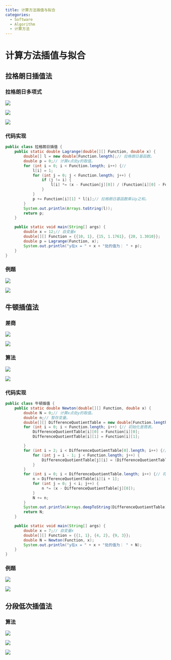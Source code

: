 ```yaml
---
title: 计算方法插值与拟合
categories:
  - Software
  - Algorithm
  - 计算方法
---
```

# 计算方法插值与拟合

## 拉格朗日插值法

### 拉格朗日多项式

![](https://raw.githubusercontent.com/LuShan123888/Files/main/Pictures/2020-12-10-YlXiG1vbu4xBSta.png)

![](https://raw.githubusercontent.com/LuShan123888/Files/main/Pictures/2020-12-10-zlJGT8gt9As6PQ3.png)

![](https://raw.githubusercontent.com/LuShan123888/Files/main/Pictures/2020-12-10-Q7T3RXPqx4MC5w8.png)

### 代码实现

```java
public class 拉格朗日插值 {
    public static double Lagrange(double[][] Function, double x) {
        double[] l = new double[Function.length];// 拉格朗日基函数。
        double p = 0;// 计算x点处y的取值。
        for (int i = 0; i < Function.length; i++) {//
            l[i] = 1;
            for (int j = 0; j < Function.length; j++) {
                if (j != i) {
                    l[i] *= (x - Function[j][0]) / (Function[i][0] - Function[j][0]);// 将x带入。
                }
            }
            p += Function[i][1] * l[i];// 拉格朗日基函数乘以y之和。
        }
        System.out.println(Arrays.toString(l));
        return p;
    }

    public static void main(String[] args) {
        double x = 12;// 自变量x
        double[][] Function = {{10, 1}, {15, 1.1761}, {20, 1.3010}};
        double p = Lagrange(Function, x);
        System.out.println("y在x = " + x + "处的值为： " + p);
    }
}
```

### 例题

![](https://raw.githubusercontent.com/LuShan123888/Files/main/Pictures/2020-12-10-6EYLyoj48bUQsvI.png)

![](https://raw.githubusercontent.com/LuShan123888/Files/main/Pictures/2020-12-10-4yJLQV7ipCGx9lS.jpg)


## 牛顿插值法
### 差商

![](https://raw.githubusercontent.com/LuShan123888/Files/main/Pictures/2020-12-10-hru2p7SniA3UHgy.png)

![](https://raw.githubusercontent.com/LuShan123888/Files/main/Pictures/2020-12-10-BXnjZ9m7cAztqJD.png)



### 算法

![](https://raw.githubusercontent.com/LuShan123888/Files/main/Pictures/2020-12-10-Lceb1JrKWazSOX4.png)

![](https://raw.githubusercontent.com/LuShan123888/Files/main/Pictures/2020-12-10-PWSvr6f5TBe9pcU.png)

### 代码实现

```java
public class 牛顿插值 {
    public static double Newton(double[][] Function, double x) {
        double N = 0;// 计算x点处y的取值。
        double n;// 暂存变量。
        double[][] DifferenceQuotientTable = new double[Function.length][Function.length + 1];
        for (int i = 0; i < Function.length; i++) {// 初始化差商表。
            DifferenceQuotientTable[i][0] = Function[i][0];
            DifferenceQuotientTable[i][1] = Function[i][1];

        }
        for (int i = 2; i < DifferenceQuotientTable[0].length; i++) {// 求出差商表。
            for (int j = i - 1; j < Function.length; j++) {
                DifferenceQuotientTable[j][i] = (DifferenceQuotientTable[j][i - 1] - DifferenceQuotientTable[j - 1][i - 1]) / (DifferenceQuotientTable[j][0] - DifferenceQuotientTable[j - i + 1][0]);
            }
        }
        for (int i = 0; i < DifferenceQuotientTable.length; i++) {// 将差商表对角线上的数值带入牛顿插值公式。
            n = DifferenceQuotientTable[i][i + 1];
            for (int j = 0; j < i; j++) {
                n *= (x - DifferenceQuotientTable[j][0]);
            }
            N += n;
        }
        System.out.println(Arrays.deepToString(DifferenceQuotientTable));// 打印差商表。
        return N;
    }

    public static void main(String[] args) {
        double x = 7;// 自变量x
        double[][] Function = {{1, 1}, {4, 2}, {9, 3}};
        double N = Newton(Function, x);
        System.out.println("y在x = " + x + "处的值为： " + N);
    }
}
```
### 例题

![](https://raw.githubusercontent.com/LuShan123888/Files/main/Pictures/2020-12-10-nLbkiqO38ajXgfx.png)

![](https://raw.githubusercontent.com/LuShan123888/Files/main/Pictures/2020-12-10-E16gFOuen8rIjfv.jpg)


## 分段低次插值法

### 算法

![](https://raw.githubusercontent.com/LuShan123888/Files/main/Pictures/2020-12-10-W3gALt7fHsxZbVY.png)

![](https://raw.githubusercontent.com/LuShan123888/Files/main/Pictures/2020-12-10-G2UIMK6PxryOEj4.png)

![](https://raw.githubusercontent.com/LuShan123888/Files/main/Pictures/2020-12-10-DgVyozsLkFOIUmK.png)



